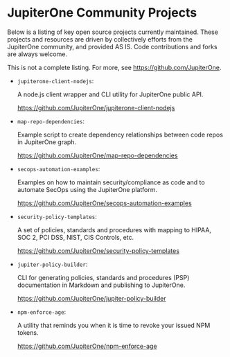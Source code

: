 # JupiterOne Community Projects

Below is a listing of key open source projects currently maintained. These
projects and resources are driven by collectively efforts from the JupiterOne
community, and provided AS IS. Code contributions and forks are always welcome.

This is not a complete listing. For more, see <https://github.com/JupiterOne>.

- `jupiterone-client-nodejs`:

  A node.js client wrapper and CLI utility for JupiterOne public API.

  <https://github.com/JupiterOne/jupiterone-client-nodejs>

- `map-repo-dependencies`:

  Example script to create dependency relationships between code repos in
  JupiterOne graph.

  <https://github.com/JupiterOne/map-repo-dependencies>

- `secops-automation-examples`:

  Examples on how to maintain security/compliance as code and to automate SecOps
  using the JupiterOne platform.

  <https://github.com/JupiterOne/secops-automation-examples>

- `security-policy-templates`:
  
  A set of policies, standards and procedures with mapping to HIPAA, SOC 2,
  PCI DSS, NIST, CIS Controls, etc.

  <https://github.com/JupiterOne/security-policy-templates>

- `jupiter-policy-builder`:
  
  CLI for generating policies, standards and
  procedures (PSP) documentation in Markdown and publishing to JupiterOne.

  <https://github.com/JupiterOne/jupiter-policy-builder>

- `npm-enforce-age`:

  A utility that reminds you when it is time to revoke your issued NPM tokens.

  <https://github.com/JupiterOne/npm-enforce-age>
